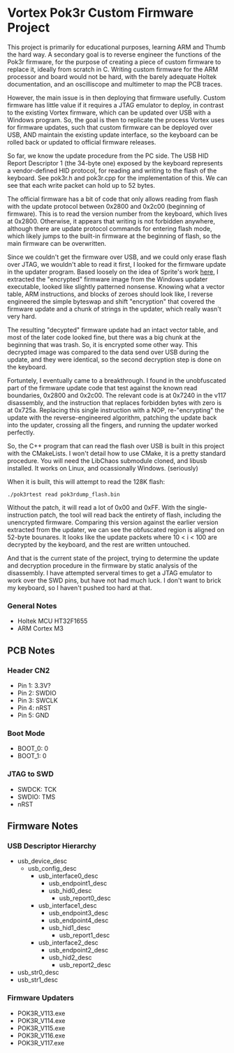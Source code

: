 # Vortex Pok3r Custom Firmware Project

This project is primarily for educational purposes, learning ARM and Thumb the hard way.
A secondary goal is to reverse engineer the functions of the Pok3r firmware, for the purpose
of creating a piece of custom firmware to replace it, ideally from scratch in C. Writing custom
firmware for the ARM processor and board would not be hard, with the barely adequate Holtek
documentation, and an oscilliscope and multimeter to map the PCB traces.

However, the main issue is in then deploying that firmware usefully. Custom firmware has little
value if it requires a JTAG emulator to deploy, in contrast to the existing Vortex firmware, which
can be updated over USB with a Windows program. So, the goal is then to replicate the process
Vortex uses for firmware updates, such that custom firmware can be deployed over USB, AND maintain
the existing update interface, so the keyboard can be rolled back or updated to official firmware
releases.

So far, we know the update procedure from the PC side. The USB HID Report Descriptor 1
(the 34-byte one) exposed by the keyboard represents a vendor-defined HID protocol, for reading
and writing to the flash of the keyboard. See pok3r.h and pok3r.cpp for the implementation of this.
We can see that each write packet can hold up to 52 bytes.

The official firmware has a bit of code that only allows reading from flash with the update
protocol between 0x2800 and 0x2c00 (beginning of firmware). This is to read the version number from
the keyboard, which lives at 0x2800. Otherwise, it appears that writing is not forbidden anywhere,
although there are update protocol commands for entering flash mode, which likely jumps to the
built-in firmware at the beginning of flash, so the main firmware can be overwritten.

Since we couldn't get the firmware over USB, and we could only erase flash over JTAG, we wouldn't
able to read it first, I looked for the firmware update in the updater program. Based loosely
on the idea of Sprite's work [here](https://spritesmods.com/?art=rapidisnake), I extracted the
"encrypted" firmware image from the Windows updater executable, looked like slightly patterned
nonsense. Knowing what a vector table, ARM instructions, and blocks of zeroes should look like,
I reverse engineered the simple byteswap and shift "encryption" that covered the firmware update
and a chunk of strings in the updater, which really wasn't very hard.

The resulting "decypted" firmware update had an intact vector table, and most of the later code
looked fine, but there was a big chunk at the beginning that was trash. So, it is encrypted some
other way. This decrypted image was compared to the data send over USB during the update, and
they were identical, so the second decryption step is done on the keyboard.

Fortuntely, I eventually came to a breakthrough. I found in the unobfuscated part of the firmware
update code that test against the known read boundaries, 0x2800 and 0x2c00. The relevant code is at
0x7240 in the v117 disassembly, and the instruction that replaces forbidden bytes with zero is at
0x725a. Replacing this single instruction with a NOP, re-"encrypting" the update with the
reverse-engineered algorithm, patching the update back into the updater, crossing all the fingers,
and running the updater worked perfectly.

So, the C++ program that can read the flash over USB is built in this project with the CMakeLists.
I won't detail how to use CMake, it is a pretty standard procedure. You will need the LibChaos
submodule cloned, and libusb installed. It works on Linux, and ocassionally Windows. (seriously)

When it is built, this will attempt to read the 128K flash:

    ./pok3rtest read pok3rdump_flash.bin

Without the patch, it will read a lot of 0x00 and 0xFF. With the single-instruction patch, the
tool will read back the entirety of flash, including the unencrypted firmware. Comparing this
version against the earlier version extracted from the updater, we can see the obfuscated region is
aligned on 52-byte bounares. It looks like the update packets where 10 < i < 100 are decrypted by
the keyboard, and the rest are written untouched.

And that is the current state of the project, trying to determine the update and decryption
procedure in the firmware by static analysis of the disassembly. I have attempted serveral times
to get a JTAG emulator to work over the SWD pins, but have not had much luck. I don't want to brick
my keyboard, so I haven't pushed too hard at that.

###

### General Notes

- Holtek MCU HT32F1655
- ARM Cortex M3

## PCB Notes

### Header CN2
- Pin 1: 3.3V?
- Pin 2: SWDIO
- Pin 3: SWCLK
- Pin 4: nRST
- Pin 5: GND

### Boot Mode
- BOOT_0: 0
- BOOT_1: 0

### JTAG to SWD
- SWDCK: TCK
- SWDIO: TMS
- nRST

## Firmware Notes

### USB Descriptor Hierarchy
- usb_device_desc
    - usb_config_desc
        - usb_interface0_desc
            - usb_endpoint1_desc
            - usb_hid0_desc
                - usb_report0_desc
        - usb_interface1_desc
            - usb_endpoint3_desc
            - usb_endpoint4_desc
            - usb_hid1_desc
                - usb_report1_desc
        - usb_interface2_desc
            - usb_endpoint2_desc
            - usb_hid2_desc
                - usb_report2_desc
- usb_str0_desc
- usb_str1_desc

### Firmware Updaters
- POK3R_V113.exe
- POK3R_V114.exe
- POK3R_V115.exe
- POK3R_V116.exe
- POK3R_V117.exe

